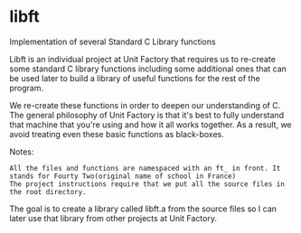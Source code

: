 # libft
Implementation of several Standard C Library functions

Libft is an individual project at Unit Factory that requires us to re-create some standard C library functions including some additional ones that can be used later to build a library of useful functions for the rest of the program.

We re-create these functions in order to deepen our understanding of C. The general philosophy of Unit Factory is that it's best to fully understand that machine that you're using and how it all works together. As a result, we avoid treating even these basic functions as black-boxes.

Notes:

	All the files and functions are namespaced with an ft_ in front. It stands for Fourty Two(original name of school in France)
	The project instructions require that we put all the source files in the root directory.

The goal is to create a library called libft.a from the source files so I can later use that library from other projects at Unit Factory.

